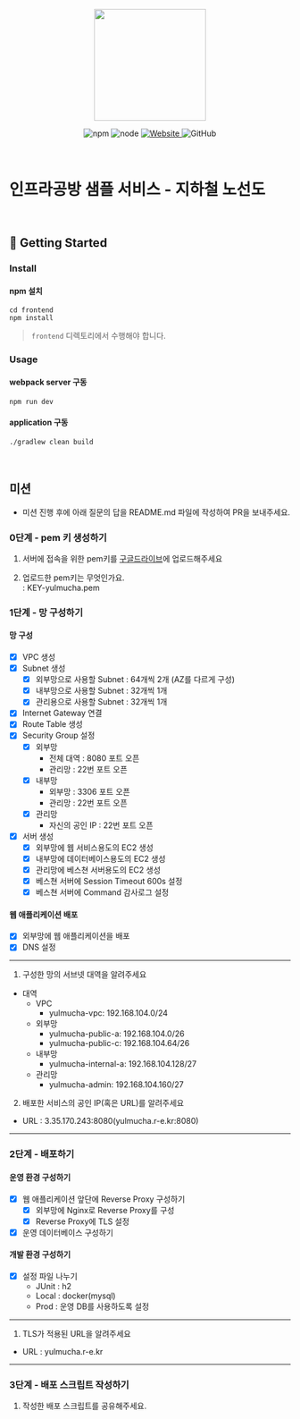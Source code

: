 <p align="center">
    <img width="200px;" src="https://raw.githubusercontent.com/woowacourse/atdd-subway-admin-frontend/master/images/main_logo.png"/>
</p>
<p align="center">
  <img alt="npm" src="https://img.shields.io/badge/npm-%3E%3D%205.5.0-blue">
  <img alt="node" src="https://img.shields.io/badge/node-%3E%3D%209.3.0-blue">
  <a href="https://edu.nextstep.camp/c/R89PYi5H" alt="nextstep atdd">
    <img alt="Website" src="https://img.shields.io/website?url=https%3A%2F%2Fedu.nextstep.camp%2Fc%2FR89PYi5H">
  </a>
  <img alt="GitHub" src="https://img.shields.io/github/license/next-step/atdd-subway-service">
</p>

<br>

# 인프라공방 샘플 서비스 - 지하철 노선도

<br>

## 🚀 Getting Started

### Install
#### npm 설치
```
cd frontend
npm install
```
> `frontend` 디렉토리에서 수행해야 합니다.

### Usage
#### webpack server 구동
```
npm run dev
```
#### application 구동
```
./gradlew clean build
```
<br>

## 미션

* 미션 진행 후에 아래 질문의 답을 README.md 파일에 작성하여 PR을 보내주세요.

### 0단계 - pem 키 생성하기

1. 서버에 접속을 위한 pem키를 [구글드라이브](https://drive.google.com/drive/folders/1dZiCUwNeH1LMglp8dyTqqsL1b2yBnzd1?usp=sharing)에 업로드해주세요

2. 업로드한 pem키는 무엇인가요.  
   : KEY-yulmucha.pem

### 1단계 - 망 구성하기
#### 망 구성
- [X] VPC 생성
- [X] Subnet 생성
    - [X] 외부망으로 사용할 Subnet : 64개씩 2개 (AZ를 다르게 구성)
    - [X] 내부망으로 사용할 Subnet : 32개씩 1개
    - [X] 관리용으로 사용할 Subnet : 32개씩 1개
- [X] Internet Gateway 연결
- [X] Route Table 생성
- [X] Security Group 설정
    - [X] 외부망
        - 전체 대역 : 8080 포트 오픈
        - 관리망 : 22번 포트 오픈
    - [X] 내부망
        - 외부망 : 3306 포트 오픈
        - 관리망 : 22번 포트 오픈
    - [X] 관리망
        - 자신의 공인 IP : 22번 포트 오픈
- [X] 서버 생성
    - [X] 외부망에 웹 서비스용도의 EC2 생성
    - [X] 내부망에 데이터베이스용도의 EC2 생성
    - [X] 관리망에 베스쳔 서버용도의 EC2 생성
    - [X] 베스쳔 서버에 Session Timeout 600s 설정
    - [X] 베스쳔 서버에 Command 감사로그 설정
#### 웹 애플리케이션 배포
- [X] 외부망에 웹 애플리케이션을 배포
- [X] DNS 설정
---
1. 구성한 망의 서브넷 대역을 알려주세요
- 대역
    - VPC
        - yulmucha-vpc: 192.168.104.0/24
    - 외부망
        - yulmucha-public-a: 192.168.104.0/26
        - yulmucha-public-c: 192.168.104.64/26
    - 내부망
        - yulmucha-internal-a: 192.168.104.128/27
    - 관리망
        - yulmucha-admin: 192.168.104.160/27

2. 배포한 서비스의 공인 IP(혹은 URL)를 알려주세요

- URL : 3.35.170.243:8080(yulmucha.r-e.kr:8080)



---

### 2단계 - 배포하기
#### 운영 환경 구성하기
- [X] 웹 애플리케이션 앞단에 Reverse Proxy 구성하기
  - [X] 외부망에 Nginx로 Reverse Proxy를 구성
  - [X] Reverse Proxy에 TLS 설정
- [X] 운영 데이터베이스 구성하기
#### 개발 환경 구성하기
- [X] 설정 파일 나누기
  - JUnit : h2
  - Local : docker(mysql)
  - Prod : 운영 DB를 사용하도록 설정
---
1. TLS가 적용된 URL을 알려주세요

- URL : yulmucha.r-e.kr

---

### 3단계 - 배포 스크립트 작성하기

1. 작성한 배포 스크립트를 공유해주세요.


